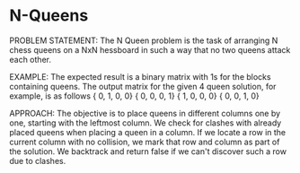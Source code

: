 # N-Queens
PROBLEM STATEMENT:
The N Queen problem is the task of arranging N chess queens on a NxN 
hessboard in such a way that no two queens attack each other.

EXAMPLE:
The expected result is a binary matrix with 1s for the blocks containing queens.
The output matrix for the given 4 queen solution, for example, is as follows
               { 0,  1,  0,  0}
               { 0,  0,  0,  1}
               { 1,  0,  0,  0}
               { 0,  0,  1,  0}

APPROACH:
The objective is to place queens in different columns one by one,
starting with the leftmost column. We check for clashes with already
placed queens when placing a queen in a column. If we locate a row in
the current column with no collision, we mark that row and column as part
of the solution. We backtrack and return false if we can't discover such
a row due to clashes.
